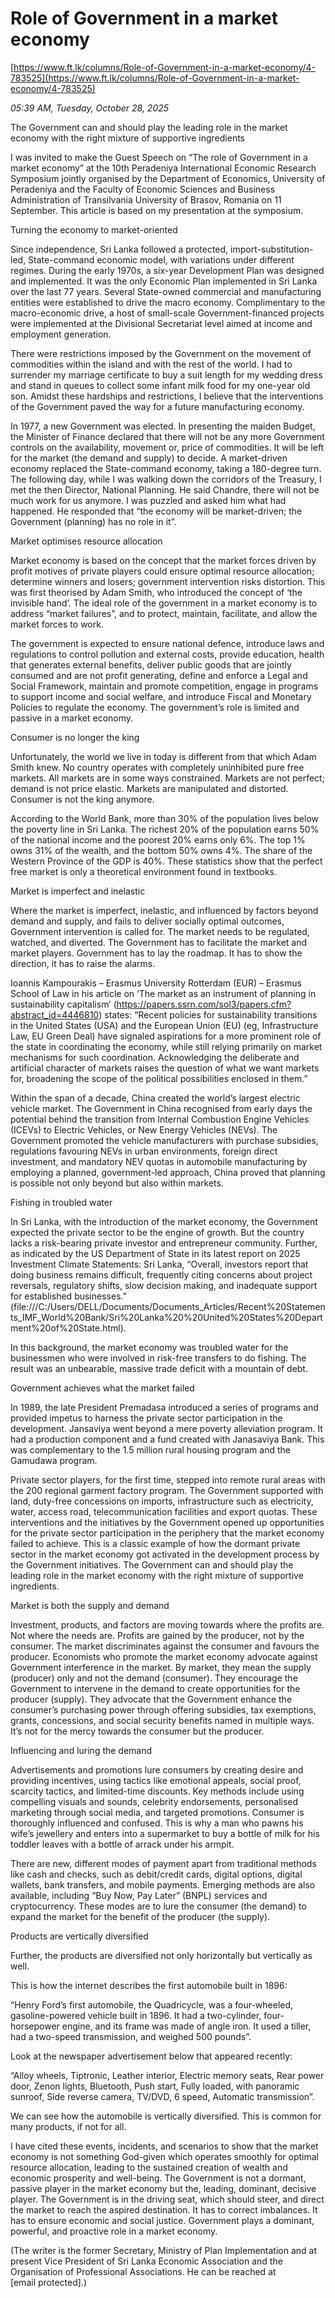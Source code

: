# Role of Government in a market economy

[https://www.ft.lk/columns/Role-of-Government-in-a-market-economy/4-783525](https://www.ft.lk/columns/Role-of-Government-in-a-market-economy/4-783525)

*05:39 AM, Tuesday, October 28, 2025*

The Government can and should play the leading role in the market economy with the right mixture of supportive ingredients

I was invited to make the Guest Speech on “The role of Government in a market economy” at the 10th Peradeniya International Economic Research Symposium jointly organised by the Department of Economics, University of Peradeniya and the Faculty of Economic Sciences and Business Administration of Transilvania University of Brasov, Romania on 11 September. This article is based on my presentation at the symposium.

Turning the economy to market-oriented

Since independence, Sri Lanka followed a protected, import-substitution-led, State-command economic model, with variations under different regimes. During the early 1970s, a six-year Development Plan was designed and implemented. It was the only Economic Plan implemented in Sri Lanka over the last 77 years. Several State-owned commercial and manufacturing entities were established to drive the macro economy. Complimentary to the macro-economic drive, a host of small-scale Government-financed projects were implemented at the Divisional Secretariat level aimed at income and employment generation.

There were restrictions imposed by the Government on the movement of commodities within the island and with the rest of the world. I had to surrender my marriage certificate to buy a suit length for my wedding dress and stand in queues to collect some infant milk food for my one-year old son. Amidst these hardships and restrictions, I believe that the interventions of the Government paved the way for a future manufacturing economy.

In 1977, a new Government was elected. In presenting the maiden Budget, the Minister of Finance declared that there will not be any more Government controls on the availability, movement or, price of commodities. It will be left for the market (the demand and supply) to decide. A market-driven economy replaced the State-command economy, taking a 180-degree turn. The following day, while I was walking down the corridors of the Treasury, I met the then Director, National Planning. He said Chandre, there will not be much work for us anymore. I was puzzled and asked him what had happened. He responded that “the economy will be market-driven; the Government (planning) has no role in it”.

Market optimises resource allocation

Market economy is based on the concept that the market forces driven by profit motives of private players could ensure optimal resource allocation; determine winners and losers; government intervention risks distortion. This was first theorised by Adam Smith, who introduced the concept of ‘the invisible hand’. The ideal role of the government in a market economy is to address “market failures”, and to protect, maintain, facilitate, and allow the market forces to work.

The government is expected to ensure national defence, introduce laws and regulations to control pollution and external costs, provide education, health that generates external benefits, deliver public goods that are jointly consumed and are not profit generating, define and enforce a Legal and Social Framework, maintain and promote competition, engage in programs to support income and social welfare, and introduce Fiscal and Monetary Policies to regulate the economy. The government’s role is limited and passive in a market economy.

Consumer is no longer the king

Unfortunately, the world we live in today is different from that which Adam Smith knew. No country operates with completely uninhibited pure free markets. All markets are in some ways constrained. Markets are not perfect; demand is not price elastic. Markets are manipulated and distorted. Consumer is not the king anymore.

According to the World Bank, more than 30% of the population lives below the poverty line in Sri Lanka. The richest 20% of the population earns 50% of the national income and the poorest 20% earns only 6%. The top 1% owns 31% of the wealth, and the bottom 50% owns 4%. The share of the Western Province of the GDP is 40%. These statistics show that the perfect free market is only a theoretical environment found in textbooks.

Market is imperfect and inelastic

Where the market is imperfect, inelastic, and influenced by factors beyond demand and supply, and fails to deliver socially optimal outcomes, Government intervention is called for. The market needs to be regulated, watched, and diverted. The Government has to facilitate the market and market players. Government has to lay the roadmap. It has to show the direction, it has to raise the alarms.

Ioannis Kampourakis – Erasmus University Rotterdam (EUR) – Erasmus School of Law in his article on ‘The market as an instrument of planning in sustainability capitalism’ (https://papers.ssrn.com/sol3/papers.cfm?abstract_id=4446810) states: “Recent policies for sustainability transitions in the United States (USA) and the European Union (EU) (eg, Infrastructure Law, EU Green Deal) have signaled aspirations for a more prominent role of the state in coordinating the economy, while still relying primarily on market mechanisms for such coordination. Acknowledging the deliberate and artificial character of markets raises the question of what we want markets for, broadening the scope of the political possibilities enclosed in them.”

Within the span of a decade, China created the world’s largest electric vehicle market. The Government in China recognised from early days the potential behind the transition from Internal Combustion Engine Vehicles (ICEVs) to Electric Vehicles, or New Energy Vehicles (NEVs). The Government promoted the vehicle manufacturers with purchase subsidies, regulations favouring NEVs in urban environments, foreign direct investment, and mandatory NEV quotas in automobile manufacturing by employing a planned, government-led approach, China proved that planning is possible not only beyond but also within markets.

Fishing in troubled water

In Sri Lanka, with the introduction of the market economy, the Government expected the private sector to be the engine of growth. But the country lacks a risk-bearing private investor and entrepreneur community. Further, as indicated by the US Department of State in its latest report on 2025 Investment Climate Statements: Sri Lanka, “Overall, investors report that doing business remains difficult, frequently citing concerns about project reversals, regulatory shifts, slow decision making, and inadequate support for established businesses.” (file:///C:/Users/DELL/Documents/Documents_Articles/Recent%20Statements_IMF_World%20Bank/Sri%20Lanka%20%20United%20States%20Department%20of%20State.html).

In this background, the market economy was troubled water for the businessmen who were involved in risk-free transfers to do fishing. The result was an unbearable, massive trade deficit with a mountain of debt.

Government achieves what the market failed

In 1989, the late President Premadasa introduced a series of programs and provided impetus to harness the private sector participation in the development. Jansaviya went beyond a mere poverty alleviation program. It had a production component and a fund created with Janasaviya Bank. This was complementary to the 1.5 million rural housing program and the Gamudawa program.

Private sector players, for the first time, stepped into remote rural areas with the 200 regional garment factory program. The Government supported with land, duty-free concessions on imports, infrastructure such as electricity, water, access road, telecommunication facilities and export quotas. These interventions and the initiatives by the Government opened up opportunities for the private sector participation in the periphery that the market economy failed to achieve. This is a classic example of how the dormant private sector in the market economy got activated in the development process by the Government initiatives. The Government can and should play the leading role in the market economy with the right mixture of supportive ingredients.

Market is both the supply and demand

Investment, products, and factors are moving towards where the profits are. Not where the needs are. Profits are gained by the producer, not by the consumer. The market discriminates against the consumer and favours the producer. Economists who promote the market economy advocate against Government interference in the market. By market, they mean the supply (producer) only and not the demand (consumer). They encourage the Government to intervene in the demand to create opportunities for the producer (supply). They advocate that the Government enhance the consumer’s purchasing power through offering subsidies, tax exemptions, grants, concessions, and social security benefits named in multiple ways. It’s not for the mercy towards the consumer but the producer.

Influencing and luring the demand

Advertisements and promotions lure consumers by creating desire and providing incentives, using tactics like emotional appeals, social proof, scarcity tactics, and limited-time discounts. Key methods include using compelling visuals and sounds, celebrity endorsements, personalised marketing through social media, and targeted promotions. Consumer is thoroughly influenced and confused. This is why a man who pawns his wife’s jewellery and enters into a supermarket to buy a bottle of milk for his toddler leaves with a bottle of arrack under his armpit.

There are new, different modes of payment apart from traditional methods like cash and checks, such as debit/credit cards, digital options, digital wallets, bank transfers, and mobile payments. Emerging methods are also available, including “Buy Now, Pay Later” (BNPL) services and cryptocurrency. These modes are to lure the consumer (the demand) to expand the market for the benefit of the producer (the supply).

Products are vertically diversified

Further, the products are diversified not only horizontally but vertically as well.

This is how the internet describes the first automobile built in 1896:

“Henry Ford’s first automobile, the Quadricycle, was a four-wheeled, gasoline-powered vehicle built in 1896. It had a two-cylinder, four-horsepower engine, and its frame was made of angle iron. It used a tiller, had a two-speed transmission, and weighed 500 pounds”.

Look at the newspaper advertisement below that appeared recently:

“Alloy wheels, Tiptronic, Leather interior, Electric memory seats, Rear power door, Zenon lights, Bluetooth, Push start, Fully loaded, with panoramic sunroof, Side reverse camera, TV/DVD, 6 speed, Automatic transmission”.

We can see how the automobile is vertically diversified. This is common for many products, if not for all.

I have cited these events, incidents, and scenarios to show that the market economy is not something God-given which operates smoothly for optimal resource allocation, leading to the sustained creation of wealth and economic prosperity and well-being. The Government is not a dormant, passive player in the market economy but the, leading, dominant, decisive player. The Government is in the driving seat, which should steer, and direct the market to reach the aspired destination. It has to correct imbalances. It has to ensure economic and social justice. Government plays a dominant, powerful, and proactive role in a market economy.

(The writer is the former Secretary, Ministry of Plan Implementation and at present Vice President of Sri Lanka Economic Association and the Organisation of Professional Associations. He can be reached at [email protected].)

